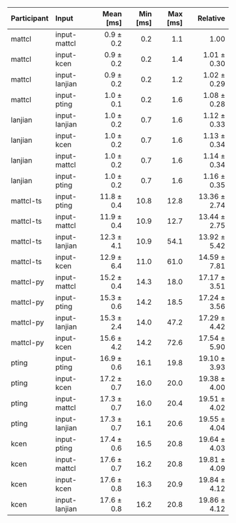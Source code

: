 | Participant | Input | Mean [ms] | Min [ms] | Max [ms] | Relative |
|:---|:---|---:|---:|---:|---:|
| mattcl | input-mattcl | 0.9 ± 0.2 | 0.2 | 1.1 | 1.00 |
| mattcl | input-kcen | 0.9 ± 0.2 | 0.2 | 1.4 | 1.01 ± 0.30 |
| mattcl | input-lanjian | 0.9 ± 0.2 | 0.2 | 1.2 | 1.02 ± 0.29 |
| mattcl | input-pting | 1.0 ± 0.1 | 0.2 | 1.6 | 1.08 ± 0.28 |
| lanjian | input-lanjian | 1.0 ± 0.2 | 0.7 | 1.6 | 1.12 ± 0.33 |
| lanjian | input-kcen | 1.0 ± 0.2 | 0.7 | 1.6 | 1.13 ± 0.34 |
| lanjian | input-mattcl | 1.0 ± 0.2 | 0.7 | 1.6 | 1.14 ± 0.34 |
| lanjian | input-pting | 1.0 ± 0.2 | 0.7 | 1.6 | 1.16 ± 0.35 |
| mattcl-ts | input-pting | 11.8 ± 0.4 | 10.8 | 12.8 | 13.36 ± 2.74 |
| mattcl-ts | input-mattcl | 11.9 ± 0.4 | 10.9 | 12.7 | 13.44 ± 2.75 |
| mattcl-ts | input-lanjian | 12.3 ± 4.1 | 10.9 | 54.1 | 13.92 ± 5.42 |
| mattcl-ts | input-kcen | 12.9 ± 6.4 | 11.0 | 61.0 | 14.59 ± 7.81 |
| mattcl-py | input-mattcl | 15.2 ± 0.4 | 14.3 | 18.0 | 17.17 ± 3.51 |
| mattcl-py | input-pting | 15.3 ± 0.6 | 14.2 | 18.5 | 17.24 ± 3.56 |
| mattcl-py | input-lanjian | 15.3 ± 2.4 | 14.0 | 47.2 | 17.29 ± 4.42 |
| mattcl-py | input-kcen | 15.6 ± 4.2 | 14.2 | 72.6 | 17.54 ± 5.90 |
| pting | input-pting | 16.9 ± 0.6 | 16.1 | 19.8 | 19.10 ± 3.93 |
| pting | input-kcen | 17.2 ± 0.7 | 16.0 | 20.0 | 19.38 ± 4.00 |
| pting | input-mattcl | 17.3 ± 0.7 | 16.0 | 20.4 | 19.51 ± 4.02 |
| pting | input-lanjian | 17.3 ± 0.7 | 16.1 | 20.6 | 19.55 ± 4.04 |
| kcen | input-pting | 17.4 ± 0.6 | 16.5 | 20.8 | 19.64 ± 4.03 |
| kcen | input-mattcl | 17.6 ± 0.7 | 16.2 | 20.8 | 19.81 ± 4.09 |
| kcen | input-kcen | 17.6 ± 0.8 | 16.3 | 20.9 | 19.84 ± 4.12 |
| kcen | input-lanjian | 17.6 ± 0.8 | 16.2 | 20.8 | 19.86 ± 4.12 |
